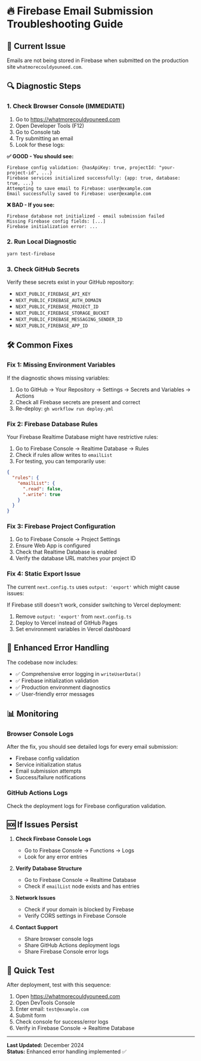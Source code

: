 # 🔥 Firebase Email Submission Troubleshooting Guide

## 🚨 Current Issue
Emails are not being stored in Firebase when submitted on the production site `whatmorecouldyouneed.com`.

## 🔍 Diagnostic Steps

### 1. **Check Browser Console (IMMEDIATE)**
1. Go to https://whatmorecouldyouneed.com
2. Open Developer Tools (F12)
3. Go to Console tab
4. Try submitting an email
5. Look for these logs:

**✅ GOOD - You should see:**
```
Firebase config validation: {hasApiKey: true, projectId: "your-project-id", ...}
Firebase services initialized successfully: {app: true, database: true, ...}
Attempting to save email to Firebase: user@example.com
Email successfully saved to Firebase: user@example.com
```

**❌ BAD - If you see:**
```
Firebase database not initialized - email submission failed
Missing Firebase config fields: [...]
Firebase initialization error: ...
```

### 2. **Run Local Diagnostic**
```bash
yarn test-firebase
```

### 3. **Check GitHub Secrets**
Verify these secrets exist in your GitHub repository:
- `NEXT_PUBLIC_FIREBASE_API_KEY`
- `NEXT_PUBLIC_FIREBASE_AUTH_DOMAIN`
- `NEXT_PUBLIC_FIREBASE_PROJECT_ID`
- `NEXT_PUBLIC_FIREBASE_STORAGE_BUCKET`
- `NEXT_PUBLIC_FIREBASE_MESSAGING_SENDER_ID`
- `NEXT_PUBLIC_FIREBASE_APP_ID`

## 🛠️ Common Fixes

### **Fix 1: Missing Environment Variables**
If the diagnostic shows missing variables:

1. Go to GitHub → Your Repository → Settings → Secrets and Variables → Actions
2. Check all Firebase secrets are present and correct
3. Re-deploy: `gh workflow run deploy.yml`

### **Fix 2: Firebase Database Rules**
Your Firebase Realtime Database might have restrictive rules:

1. Go to Firebase Console → Realtime Database → Rules
2. Check if rules allow writes to `emailList`
3. For testing, you can temporarily use:
```json
{
  "rules": {
    "emailList": {
      ".read": false,
      ".write": true
    }
  }
}
```

### **Fix 3: Firebase Project Configuration**
1. Go to Firebase Console → Project Settings
2. Ensure Web App is configured
3. Check that Realtime Database is enabled
4. Verify the database URL matches your project ID

### **Fix 4: Static Export Issue**
The current `next.config.ts` uses `output: 'export'` which might cause issues:

If Firebase still doesn't work, consider switching to Vercel deployment:
1. Remove `output: 'export'` from `next.config.ts`
2. Deploy to Vercel instead of GitHub Pages
3. Set environment variables in Vercel dashboard

## 🔧 Enhanced Error Handling

The codebase now includes:
- ✅ Comprehensive error logging in `writeUserData()`
- ✅ Firebase initialization validation
- ✅ Production environment diagnostics
- ✅ User-friendly error messages

## 📊 Monitoring

### Browser Console Logs
After the fix, you should see detailed logs for every email submission:
- Firebase config validation
- Service initialization status
- Email submission attempts
- Success/failure notifications

### GitHub Actions Logs
Check the deployment logs for Firebase configuration validation.

## 🆘 If Issues Persist

1. **Check Firebase Console Logs**
   - Go to Firebase Console → Functions → Logs
   - Look for any error entries

2. **Verify Database Structure**
   - Go to Firebase Console → Realtime Database
   - Check if `emailList` node exists and has entries

3. **Network Issues**
   - Check if your domain is blocked by Firebase
   - Verify CORS settings in Firebase Console

4. **Contact Support**
   - Share browser console logs
   - Share GitHub Actions deployment logs
   - Share Firebase Console error logs

## 🎯 Quick Test

After deployment, test with this sequence:
1. Open https://whatmorecouldyouneed.com
2. Open DevTools Console
3. Enter email: `test@example.com`
4. Submit form
5. Check console for success/error logs
6. Verify in Firebase Console → Realtime Database

---

**Last Updated:** December 2024  
**Status:** Enhanced error handling implemented ✅